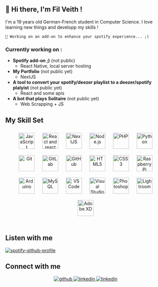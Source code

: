 
## **👋** Hi there, I'm Fil Veith !

I'm a 19 years old German-French student in Computer Science. I love learning new things and developp my skills !


```
🚧 Working on an add-on to enhance your spotify experience... ;)
```

### **Currently working on :**
  - **Spotify add-on ;)** (not public)
    - React Native, local server hosting
  - **My Portfolio** (not public yet)
    - NextJS 
  - **A tool to convert your spotify/deezer playlist to a deezer/spotify plalyist** (not public yet)
    - React and some apis
  - **A bot that plays Solitaire** (not public yet)
    - Web Scrapping + JS 

## **My Skill Set**  
<tr><td valign="top" width="100%">

<div align="center">  

<img style="margin: 10px" src="https://cdn.discordapp.com/attachments/998212816798490644/998213049339088946/unknown.png" alt="JavaScript" height="50" /> 
  
<img style="margin: 10px" src="https://cdn.discordapp.com/attachments/998212816798490644/998213291472072754/unknown.png" alt="React and react native" height="50" />
  
<img style="margin: 10px" src="https://cdn.discordapp.com/attachments/998212816798490644/998213468517826601/unknown.png" alt="NextJS" height="50" /> 

<img style="margin: 10px" src="https://cdn.discordapp.com/attachments/998212816798490644/998213758574932098/unknown.png" alt="Node.js" height="50" />  

<img style="margin: 10px" src="https://cdn.discordapp.com/attachments/998212816798490644/998213773712171068/unknown.png" alt="PHP" height="50" />

<img style="margin: 10px" src="https://cdn.discordapp.com/attachments/998212816798490644/998213785959538718/unknown.png" alt="Python" height="50" />  

<img style="margin: 10px" src="https://cdn.discordapp.com/attachments/998212816798490644/998213809535717428/unknown.png" alt="Git" height="50" />  

<img style="margin: 10px" src="https://cdn.discordapp.com/attachments/998212816798490644/998213839403364442/unknown.png" alt="GitLab" height="50" />  

<img style="margin: 10px" src="https://cdn.discordapp.com/attachments/998212816798490644/998213856029585428/unknown.png" alt="GitHub" height="50" />  

<img style="margin: 10px" src="https://cdn.discordapp.com/attachments/998212816798490644/998213873867968663/unknown.png" alt="HTML5" height="50" />  

<img style="margin: 10px" src="https://cdn.discordapp.com/attachments/998212816798490644/998213888602546317/unknown.png" alt="CSS3" height="50" />  

<img style="margin: 10px" src="https://cdn.discordapp.com/attachments/998212816798490644/998213905111326720/unknown.png" alt="Raspberry Pi" height="50" />  
  
<img style="margin: 10px" src="https://cdn.discordapp.com/attachments/998212816798490644/998213916725358623/unknown.png" alt="Arduino" height="50" />  

<img style="margin: 10px" src="https://cdn.discordapp.com/attachments/998212816798490644/998213934626656266/unknown.png" alt="MySQL" height="50" />   

<img style="margin: 10px" src="https://cdn.discordapp.com/attachments/998212816798490644/998213950015553646/unknown.png" alt="VS Code" height="50" /> 

<img style="margin: 10px" src="https://cdn.discordapp.com/attachments/998212816798490644/998213965421215764/unknown.png" alt="Visual Studio" height="50" /> 

<img style="margin: 10px" src="https://cdn.discordapp.com/attachments/998212816798490644/998214886209364098/unknown.png" alt="Photoshop" height="50" />  

<img style="margin: 10px" src="https://cdn.discordapp.com/attachments/998212816798490644/998213995137871963/unknown.png" alt="Lightroom" height="50" />  

<img style="margin: 10px" src="https://cdn.discordapp.com/attachments/998212816798490644/998214012875591790/unknown.png" alt="Adobe XD" height="50" />  

</div>

<br/>

## **Listen with me**

[![spotify-github-profile](https://spotify-github-profile.vercel.app/api/view?uid=9i1jsaxyj6m67b0yog91jv09p&cover_image=true&theme=novatorem&bar_color=53b14f&bar_color_cover=true)](https://spotify-github-profile.vercel.app/api/view?uid=9i1jsaxyj6m67b0yog91jv09p&redirect=true)

## **Connect with me**  
<div align="center">
<a href="https://github.com/filveith" target="_blank">
<img src=https://img.shields.io/badge/github-%2324292e.svg?&style=for-the-badge&logo=github&logoColor=white alt=github style="margin-bottom: 5px;" />
</a>
<a href="https://linkedin.com/in/filveith" target="_blank">
<img src=https://img.shields.io/badge/linkedin-%231E77B5.svg?&style=for-the-badge&logo=linkedin&logoColor=white alt=linkedin style="margin-bottom: 5px;" />
</a>
<a href="mailto:fil.veith@gmx.com" target="_blank">
<img src=https://img.shields.io/badge/mail-%231E77B5.svg?&style=for-the-badge&logo=gmail&logoColor=white&color=red alt=linkedin style="margin-bottom: 5px;" />
</a>
</div>
